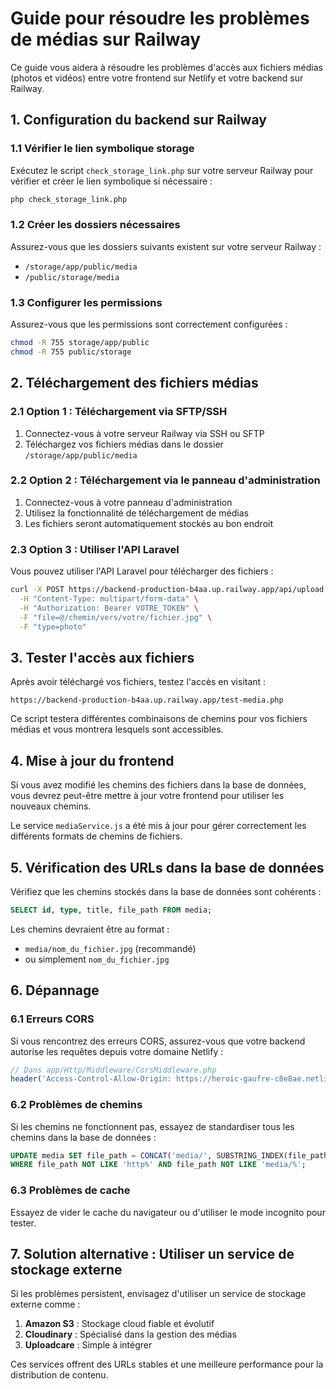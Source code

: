 # Guide pour résoudre les problèmes de médias sur Railway

Ce guide vous aidera à résoudre les problèmes d'accès aux fichiers médias (photos et vidéos) entre votre frontend sur Netlify et votre backend sur Railway.

## 1. Configuration du backend sur Railway

### 1.1 Vérifier le lien symbolique storage

Exécutez le script `check_storage_link.php` sur votre serveur Railway pour vérifier et créer le lien symbolique si nécessaire :

```bash
php check_storage_link.php
```

### 1.2 Créer les dossiers nécessaires

Assurez-vous que les dossiers suivants existent sur votre serveur Railway :

- `/storage/app/public/media`
- `/public/storage/media`

### 1.3 Configurer les permissions

Assurez-vous que les permissions sont correctement configurées :

```bash
chmod -R 755 storage/app/public
chmod -R 755 public/storage
```

## 2. Téléchargement des fichiers médias

### 2.1 Option 1 : Téléchargement via SFTP/SSH

1. Connectez-vous à votre serveur Railway via SSH ou SFTP
2. Téléchargez vos fichiers médias dans le dossier `/storage/app/public/media`

### 2.2 Option 2 : Téléchargement via le panneau d'administration

1. Connectez-vous à votre panneau d'administration
2. Utilisez la fonctionnalité de téléchargement de médias
3. Les fichiers seront automatiquement stockés au bon endroit

### 2.3 Option 3 : Utiliser l'API Laravel

Vous pouvez utiliser l'API Laravel pour télécharger des fichiers :

```bash
curl -X POST https://backend-production-b4aa.up.railway.app/api/upload \
  -H "Content-Type: multipart/form-data" \
  -H "Authorization: Bearer VOTRE_TOKEN" \
  -F "file=@/chemin/vers/votre/fichier.jpg" \
  -F "type=photo"
```

## 3. Tester l'accès aux fichiers

Après avoir téléchargé vos fichiers, testez l'accès en visitant :

```
https://backend-production-b4aa.up.railway.app/test-media.php
```

Ce script testera différentes combinaisons de chemins pour vos fichiers médias et vous montrera lesquels sont accessibles.

## 4. Mise à jour du frontend

Si vous avez modifié les chemins des fichiers dans la base de données, vous devrez peut-être mettre à jour votre frontend pour utiliser les nouveaux chemins.

Le service `mediaService.js` a été mis à jour pour gérer correctement les différents formats de chemins de fichiers.

## 5. Vérification des URLs dans la base de données

Vérifiez que les chemins stockés dans la base de données sont cohérents :

```sql
SELECT id, type, title, file_path FROM media;
```

Les chemins devraient être au format :
- `media/nom_du_fichier.jpg` (recommandé)
- ou simplement `nom_du_fichier.jpg`

## 6. Dépannage

### 6.1 Erreurs CORS

Si vous rencontrez des erreurs CORS, assurez-vous que votre backend autorise les requêtes depuis votre domaine Netlify :

```php
// Dans app/Http/Middleware/CorsMiddleware.php
header('Access-Control-Allow-Origin: https://heroic-gaufre-c8e8ae.netlify.app');
```

### 6.2 Problèmes de chemins

Si les chemins ne fonctionnent pas, essayez de standardiser tous les chemins dans la base de données :

```sql
UPDATE media SET file_path = CONCAT('media/', SUBSTRING_INDEX(file_path, '/', -1)) 
WHERE file_path NOT LIKE 'http%' AND file_path NOT LIKE 'media/%';
```

### 6.3 Problèmes de cache

Essayez de vider le cache du navigateur ou d'utiliser le mode incognito pour tester.

## 7. Solution alternative : Utiliser un service de stockage externe

Si les problèmes persistent, envisagez d'utiliser un service de stockage externe comme :

1. **Amazon S3** : Stockage cloud fiable et évolutif
2. **Cloudinary** : Spécialisé dans la gestion des médias
3. **Uploadcare** : Simple à intégrer

Ces services offrent des URLs stables et une meilleure performance pour la distribution de contenu. 